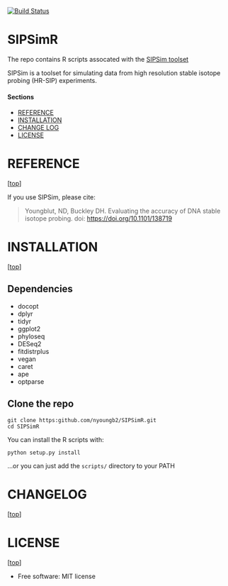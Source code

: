 [![Build Status](https://travis-ci.org/nick-youngblut/SIPSimR.svg?branch=master)](https://travis-ci.org/nick-youngblut/SIPSimR)

SIPSimR
=======

The repo contains R scripts assocated with the [SIPSim toolset](https://github.com/nick-youngblut/SIPSim)

SIPSim is a toolset for simulating data from high resolution 
stable isotope probing (HR-SIP) experiments.

#### Sections

- [REFERENCE](#reference)
- [INSTALLATION](#installation)
- [CHANGE LOG](#changelog)
- [LICENSE](#license)


# REFERENCE

[[top](#sections)]

If you use SIPSim, please cite:

> Youngblut, ND, Buckley DH. Evaluating the accuracy of DNA stable isotope probing. doi: https://doi.org/10.1101/138719


# INSTALLATION

[[top](#sections)]

## Dependencies

* docopt
* dplyr
* tidyr
* ggplot2
* phyloseq
* DESeq2
* fitdistrplus
* vegan
* caret
* ape
* optparse


## Clone the repo

~~~
git clone https:github.com/nyoungb2/SIPSimR.git
cd SIPSimR
~~~

You can install the R scripts with:

`python setup.py install`

...or you can just add the `scripts/` directory to your PATH 


# CHANGELOG

[[top](#sections)]


# LICENSE

[[top](#sections)]

* Free software: MIT license